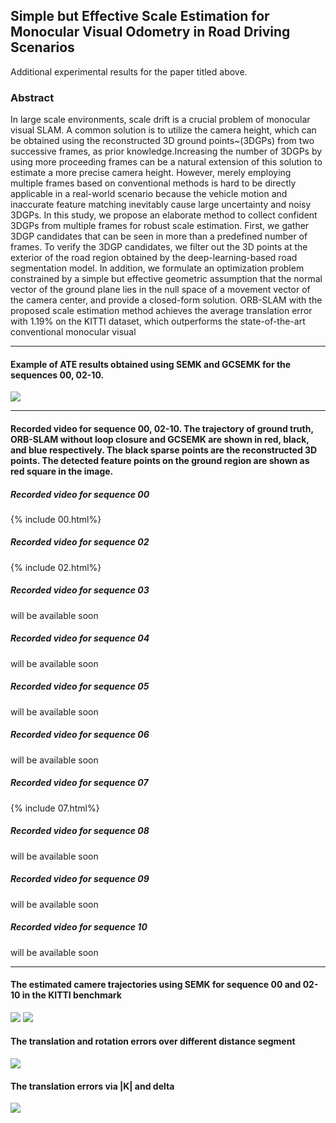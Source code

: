 ## Simple but Effective Scale Estimation for Monocular Visual Odometry in Road Driving Scenarios
Additional experimental results for the paper titled above.
### Abstract
In large scale environments, scale drift is a crucial problem of monocular visual SLAM. A common solution is to utilize the camera height, which can be obtained using the reconstructed 3D ground points~(3DGPs) from two successive frames, as prior knowledge.Increasing the number of 3DGPs by using more proceeding frames can be a natural extension of this solution to estimate a more precise camera height. However, merely employing multiple frames based on conventional methods is hard to be directly applicable in a real-world scenario because the vehicle motion and inaccurate feature matching inevitably cause large uncertainty and noisy 3DGPs. In this study, we propose an elaborate method to collect confident 3DGPs from multiple frames for robust scale estimation. First, we gather 3DGP candidates that can be seen in more than a predefined number of frames. To verify the 3DGP candidates, we filter out the 3D points at the exterior of the road region obtained by the deep-learning-based road segmentation model. In addition, we formulate an optimization problem constrained by a simple but effective geometric assumption that the normal vector of the ground plane lies in the null space of a movement vector of the camera center, and provide a closed-form solution. ORB-SLAM with the proposed scale estimation method achieves the average translation error with 1.19\% on the KITTI dataset, which outperforms the state-of-the-art conventional monocular visual 

*****************************************************************************************
#### Example of ATE results obtained using SEMK and GCSEMK for the sequences 00, 02-10.
![](https://lh3.googleusercontent.com/jJppO4bsvd80n1fjvw-bSXWWFSAw-08PYAh2ORA3h47R_17zt2BqQgMAeQIjtsSgnd5QjFNOADFc0uDdGwCZTn7pKfjXWT990jAKJr9P-TWe72-fEQYfoHDBN-2OEsVqUSv3Bee9OT1C5KVPLXavoHKmH_iDjvM8eIzyFKFsD9n1HZA3YkYYjgq9lBSfi7yrSNfTEMBjuq1hfZpjhxPEeQSuMMHofOTBGjVxcv87MndVjSSlkIueWYxNoHKTzwfHroJqq5IbB85FvH91uTeqnyNEIov-mUzYwas6ZulNL6F8EtrTLQE7vuDhxbJApq7uYJFchzO2kQFc7HZu8J0C9gJBjFlCvBh0GN2oNQcRPaIkNzu8usauIPaabjQXBB_Ngfk5n1cuJKwzQ63GyPEAIaN6VdmUI1tHvT46g-IHxSxseY3uW0ynCr72UZ1yIKARB9GGwvToBuAds4FWUUIgaGX2JDXcR-4zieyacmI3p89WOE5olnFAUa3HmHs6bxSJCAdOGYNGgDpy-6FAqXaUoE4JtWrC7M4xFB5WqmaFZrGDbS7gHQZdJwUaRWSXrRCFSQrnob9gDQR7Sy2_LB4yY0WvskGYIPBLI4i7Au-gBuXNIZJfQtuQNCUizEO_KHUV9zuCXpMxXrsVt3YEMg2LBBbbj8McTC93QeLHt70j2L8_9sUyELMwk6gZvKh_=w1340-h1928-no?authuser=0)

*****************************************************************************************
#### Recorded video for sequence 00, 02-10. The trajectory of ground truth, ORB-SLAM without loop closure and GCSEMK are shown in red, black, and blue respectively. The black sparse points are the reconstructed 3D points. The detected feature points on the ground region are shown as red square in the image.
##### Recorded video for sequence 00
{% include 00.html%}
##### Recorded video for sequence 02
{% include 02.html%}
##### Recorded video for sequence 03
will be available soon
##### Recorded video for sequence 04
will be available soon
##### Recorded video for sequence 05
will be available soon
##### Recorded video for sequence 06
will be available soon
##### Recorded video for sequence 07
{% include 07.html%}
##### Recorded video for sequence 08
will be available soon
##### Recorded video for sequence 09
will be available soon
##### Recorded video for sequence 10
will be available soon

*****************************************************************************************
#### The estimated camere trajectories using SEMK for sequence 00 and 02-10 in the KITTI benchmark
![](https://lh3.googleusercontent.com/pw/ACtC-3fpxjxGrH9vo3aunm7OQlyg-VUT-TtbkOlRomXZZIiFXR_U-j4NkRO6L-5oqwTL2A7WD6UmKX0O8d9IKFGLhk-NtVlWotDj4W-uBuGPvH55rFEC5FdX55SE2NgX7RbmSZ5epWd4J-wo-Bv7SEjdChKC=w682-h984-no?authuser=0)
![](https://lh3.googleusercontent.com/pw/ACtC-3fcM9mUw8NAds1as8qoTsAdJLfhA2VolYVrZ9Age-XeyCp13l_lC6sFWu09uOzvTUjTWbU0k4gRk6X6ryM0n3ej3LV71Q0GSVqalbTzy99E5eq3TNM_Xrb30QbCUy0CYaoTaetAoIQ13fJ-WrIWovm2=w682-h984-no?authuser=0)
#### The translation and rotation errors over different distance segment
![](https://lh3.googleusercontent.com/BOkRL2Sm2oUgHaetC5oFhA0MSoKMc58e64j2O4BxWC4qNFvD3cWRVpPNhrDKRm91myMLuZ7TGxwt34tU1q022MlPBJlS88fVVLihbSePPSaSzNYYpoi3V8y0cmbxT2Uji6-i8kKM8C0vb6Nh3cMSBPkkygfYwSClaYnfzkuYZBra3EBWBC79kSV0N1IcvSLinMndJly5e2M0EeeKsk91A9Tum0iBxP2qvpP6Y68eBtJKY9XoaMfY3ZmNv3hCFSgPBEUOxSaWnLo_8MRHmwepB4fLyjwkYQUkcBNh2sIw66NEArz2tui6ZeDkum633t9t-UPSoVtQx9RzzbDU-PBmBMO_QAXMu-acxRaCD8HpqqQa3sYA_3AdZXhPTxV3Qetv1XVUi7bOkSqIL9SNM5fH8pRjD_EUGg0T3Oq2VW6bTvmlnvygOshpH65ioiwE_MUKeucu6XEH5Pw2ghTC6Ca8-MHVFbbd8vqZFMdYovRZQZ0AOcuedYSJLFUE7x9jx20_GkWdK511TNCbbfdttpA0bq-dwTtK1USF2Oop11mOKS7FX5BpkAP4P_Z7jNHQgDM8pPRvEJe-YMT1T5oPCSwZ7X-udktUH-eiqhE7eG125OgoiOXPp4FkuaxgE1RgD1TS7LXN3vUZQd6fC8Ra6R3KpvCOWcF6DE1pDgQ16KDY_pXsQ4DPlgRxEjJGHEHW=w720-h1040-no?authuser=0)

#### The translation errors via |K| and delta
![](https://lh3.googleusercontent.com/fHll_t6daHB3CEmEF9U49CRDyLCQrBSPnCL-1zMgns8XovvGxkaBkOc2RD26bBqJnf-pQQcvUJft6jz8aeEWFyvqkAU--KUDlO9oh4-hjiSPSKOlzycnkqf6JBFlL4nD25ttlrHDjayWjVCR3OF6c25KXqV9lCxUttKQwOXRrbjF9E-sJM_tA6tTM3UoevCYAseXgF5OqP6No4TTb8c-0PO1EmpsG-0mD2mxcSLc0neYD2iEmT0wBBANI3rrkgrgInWtJqEAfMcnogbL935Ppkc3bPt-QOLF6jyxC3up5K7dOjBemNk46LbspNVkWGoqMKP-qKa41XKCuxtMLFnyixd-sS5AHhwfloEEV0dGl7wJ9Dj5epF3KdyHI0dAtt__GUnEIuXiNgEkxW3lHBqe02_GYWibWdUJ_h8QvdAv1N70chLJIVUkjRgUsk7Mu1U5jFj-uvoF607p5PxVaDvp8vjvJd27qPdT6Fs4ybJO-AVcpIo0cHyvbXp7V54swcOCmmNCizPB7GLOQnjMYHAO8T4BufjgWHz3TV0nG4-7uGXgm3Qwa2NYkUT8Ck3TZkBCGkMiU1z0D4PsDkcgejNXfaHdRRJTHi3H0BBZHq8Ae2BtjktKLwMFBvUC-_jB6SwSUBjvTM845IolO6Hh4tPt98O2nVCd_R9StuvHqa6VZmXzbYCIE19DInxRylkV=w2598-h1866-no?authuser=0)

